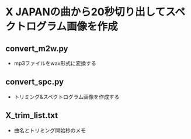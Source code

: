 # X JAPANの曲から20秒切り出してスペクトログラム画像を作成

## convert_m2w.py
- mp3ファイルをwav形式に変換する

## convert_spc.py
- トリミング&スペクトログラム画像を作成する

## X_trim_list.txt
- 曲名とトリミング開始秒のメモ
